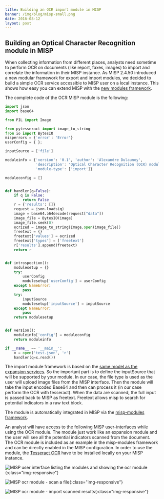 ```yaml
---
title: Building an OCR import module in MISP
banner: /img/blog/misp-small.png
date: 2016-08-12
layout: post
---
```


## Building an Optical Character Recognition module in MISP

When collecting information from different places, analysts need sometime to perform OCR on documents (like report, faxes, images)
to import and correlate the information in their MISP instance. As MISP 2.4.50 introduced a new modular
framework for export and import modules, we decided to build a simple OCR service accessible to MISP user on a local instance.
This shows how easy you can extend MISP with the [new modules framework](https://github.com/MISP/misp-modules/).

The complete code of the OCR MISP module is the following:
 
```python
import json
import base64

from PIL import Image

from pytesseract import image_to_string
from io import BytesIO
misperrors = {'error': 'Error'}
userConfig = { };

inputSource = ['file']

moduleinfo = {'version': '0.1', 'author': 'Alexandre Dulaunoy',
              'description': 'Optical Character Recognition (OCR) module for MISP',
              'module-type': ['import']}

moduleconfig = []


def handler(q=False):
    if q is False:
        return False
    r = {'results': []}
    request = json.loads(q)
    image = base64.b64decode(request["data"])
    image_file = BytesIO(image)
    image_file.seek(0)
    ocrized = image_to_string(Image.open(image_file))
    freetext = {}
    freetext['values'] = ocrized
    freetext['types'] = ['freetext']
    r['results'].append(freetext)
    return r


def introspection():
    modulesetup = {}
    try:
        userConfig
        modulesetup['userConfig'] = userConfig
    except NameError:
        pass
    try:
        inputSource
        modulesetup['inputSource'] = inputSource
    except NameError:
        pass
    return modulesetup


def version():
    moduleinfo['config'] = moduleconfig
    return moduleinfo

if __name__ == '__main__':
    x = open('test.json', 'r')
    handler(q=x.read())
```

The import module framework is based on the [same model as the expansion services](https://www.circl.lu/assets/files/misp-training/first2016/1-MISP-modules.pdf). So the important part is to define the inputSource that will be supported by your module. In our case, the file type is used as the user will upload image files from the MISP interface. Then the module will take the input encoded Base64 and then can process it (in our case perform the OCR with tesseract). When the data are scanned, the full input is passed back to MISP as freetext. Freetext allows misp to search for potential indicators in a raw text block.

The module is automatically integrated in MISP via the [misp-modules framework](https://github.com/MISP/misp-modules).

An analyst will have access to the following MISP user-interfaces while using the OCR module. The module just work like an expansion module and the user will see all the potential indicators scanned from the document. The OCR module is included as an example in the misp-modules framework and can be directly enabled in the MISP configuration. In order to use the module, the [Tesseract OCR](http://miphol.com/muse/2013/05/install-tesseract-ocr-on-ubunt.html) have to be installed locally on your MISP instance.

![MISP user interface listing the modules and showing the ocr module](/img/blog/ocr1.png){:class="img-responsive"}

![MISP ocr module - scan a file](/img/blog/ocr2.png){:class="img-responsive"}

![MISP ocr module - import scanned results](/img/blog/ocr3.png){:class="img-responsive"}

